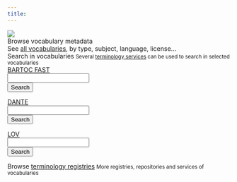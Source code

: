 ```yaml
---
title:
---
```


<img src="/img/bartoc-logo.svg" />

<div class="main-form">
  <div class="form-group">
    <label for="browse-vocabulary">Browse vocabulary metadata</label>
    <div class="row">
      <div class="col">
        See <a href="/vocabularies">all vocabularies</a>, by type, subject, language, license...
      </div>
    </div>
  </div>
</div>

<!--form class="main-form" action="/vocabularies">
  <div class="form-group">
    <label for="search-vocabulary">Search for vocabularies</label>
    <div class="row">
      <div class="col-md-10">
        <input type="text" class="form-control" id="search-vocabulary">
      </div>
      <div class="col-md-2">
        <button type="submit" class="btn btn-primary">Search</button>
      </div>
    </div>
  </div>
</form-->

<div class="main-form">
  <div class="form-group">
    <label>Search in vocabularies</label>
    <small class="form-text text-muted label-help">
      Several <a href="/registries?type=http://bartoc.org/full-repository">terminology services</a>
      can be used to search in selected vocabularies
    </small>
    <form class="row" action="https://bartoc-fast.ub.unibas.ch/bartocfast/" method="get">
      <div class="col-md-2">
        <a href="https://bartoc-fast.ub.unibas.ch/bartocfast">BARTOC FAST</a>
      </div>
      <div class="col-md-8">
        <input type="text" class="form-control" name="searchword">
      </div>
      <div class="col-md-2">
        <button type="submit" class="btn btn-primary mb-2">Search</button>
      </div>
    </form>
    <form class="row" action="http://api.dante.gbv.de/search" method="get">
      <div class="col-md-2">
        <a href="https://api.dante.gbv.de/">DANTE</a>
      </div>
      <div class="col-md-8">
        <input type="text" class="form-control" name="query">
        <input type="hidden" name="limit" value="10">
      </div>
      <div class="col-md-2">
        <button type="submit" class="btn btn-primary mb-2">Search</button>
      </div>
    </form>
    <form class="row" action="https://lov.linkeddata.es/dataset/lov/terms" method="get">
      <div class="col-md-2">
        <a href="https://lov.linkeddata.es/">LOV</a>
        <a href="/en/node/1721"><i class="fas fa-info-circle"></i></a>
      </div>
      <div class="col-md-8">
        <input type="text" class="form-control" name="q">
      </div>
      <div class="col-md-2">
        <button type="submit" class="btn btn-primary mb-2">Search</button>
      </div>
    </form>
  </div>
</div>

<div class="main-form">
  <div class="form-group">
    <label>Browse
      <a href="/registries">terminology registries</a>
    </label>
    <small class="form-text text-muted label-help">
      More registries, repositories and services of vocabularies
    </small>
  </div>
</div>

